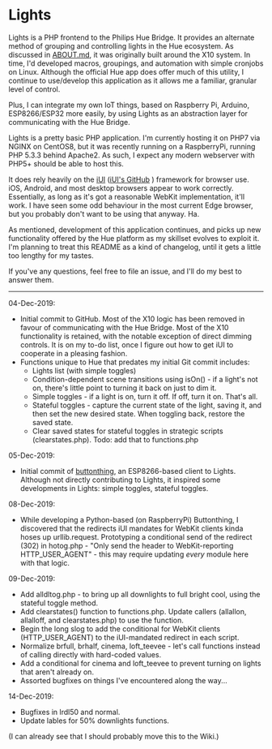 # Lights

Lights is a PHP frontend to the Philips Hue Bridge. It provides an alternate method of grouping and controlling lights in the Hue ecosystem. As discussed in [ABOUT.md](https://github.com/kenkl/lights/blob/master/ABOUT.md), it was originally built around the X10 system. In time, I'd developed macros, groupings, and automation with simple cronjobs on Linux. Although the official Hue app does offer much of this utility, I continue to use/develop this application as it allows me a familiar, granular level of control.

Plus, I can integrate my own IoT things, based on Raspberry Pi, Arduino, ESP8266/ESP32 more easily, by using Lights as an abstraction layer for communicating with the Hue Bridge. 

Lights is a pretty basic PHP application. I'm currently hosting it on PHP7 via NGINX on CentOS8, but it was recently running on a RaspberryPi, running PHP 5.3.3 behind Apache2. As such, I expect any modern webserver with PHP5+ should be able to host this.

It does rely heavily on the [iUI](http://www.iui-js.org/) ([iUI's GitHub](https://github.com/iui/iUI) ) framework for browser use. iOS, Android, and most desktop browsers appear to work correctly. Essentially, as long as it's got a reasonable WebKit implementation, it'll work. I have seen some odd behaviour in the most current Edge browser, but you probably don't want to be using that anyway. Ha.

As mentioned, development of this application continues, and picks up new functionality offered by the Hue platform as my skillset evolves to exploit it. I'm planning to treat this README as a kind of changelog, until it gets a little too lengthy for my tastes.

If you've any questions, feel free to file an issue, and I'll do my best to answer them. 

-------------------------------------------------------------------------------

04-Dec-2019:

- Initial commit to GitHub. Most of the X10 logic has been removed in favour of communicating with the Hue Bridge. Most of the X10 functionality is retained, with the notable exception of direct dimming controls. It is on my to-do list, once I figure out how to get iUI to cooperate in a pleasing fashion.
- Functions unique to Hue that predates my initial Git commit includes:
  - Lights list (with simple toggles)
  - Condition-dependent scene transitions using isOn() - if a light's not on, there's little point to turning it back on just to dim it.
  - Simple toggles - if a light is on, turn it off. If off, turn it on. That's all.
  - Stateful toggles - capture the current state of the light, saving it, and then set the new desired state. When toggling back, restore the saved state.
  - Clear saved states for stateful toggles in strategic scripts (clearstates.php). Todo: add that to functions.php

05-Dec-2019:

- Initial commit of [buttonthing](https://github.com/kenkl/buttonthing), an ESP8266-based client to Lights. Although not directly contributing to Lights, it inspired some developments in Lights: simple toggles, stateful toggles.

08-Dec-2019:

- While developing a Python-based (on RaspberryPi) Buttonthing, I discovered that the redirects iUI mandates for WebKit clients kinda hoses up urllib.request. Prototyping a conditional send of the redirect (302) in hotog.php - "Only send the header to WebKit-reporting HTTP_USER_AGENT" - this may require updating *every* module here with that logic.

09-Dec-2019:

- Add alldltog.php - to bring up all downlights to full bright cool, using the stateful toggle method.
- Add clearstates() function to functions.php. Update callers (allallon, allalloff, and clearstates.php) to use the function.
- Begin the long slog to add the conditional for WebKit clients (HTTP_USER_AGENT) to the iUI-mandated redirect in each script.
- Normalize brfull, brhalf, cinema, loft_teevee - let's call functions instead of calling directly with hard-coded values.
- Add a conditional for cinema and loft_teevee to prevent turning on lights that aren't already on.
- Assorted bugfixes on things I've encountered along the way...

14-Dec-2019:

- Bugfixes in lrdl50 and normal.
- Update lables for 50% downlights functions.

(I can already see that I should probably move this to the Wiki.)
